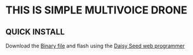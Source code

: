 # THIS IS SIMPLE MULTIVOICE DRONE

## QUICK INSTALL
Download the [Binary file](https://github.com/Synthux-Academy/simple-touch-instruments/raw/main/daisyduino/TouchDrone/TouchDrone.bin) and flash using the [Daisy Seed web programmer](https://electro-smith.github.io/Programmer/)
